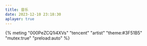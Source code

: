```yaml
---
title: 音乐
date: 2023-12-10 23:18:30
aplayer: true
---
```

{% meting "000PeZCQ1i4XVs" "tencent" "artist" "theme:#3F51B5" "mutex:true" "preload:auto" %}

